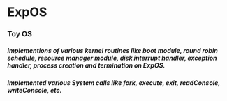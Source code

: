 # ExpOS
### Toy OS
##### Implementions of various kernel routines like boot module, round robin schedule, resource manager module, disk interrupt handler, exception handler, process creation and termination on ExpOS.
##### Implemented various System calls like fork, execute, exit, readConsole, writeConsole, etc.
